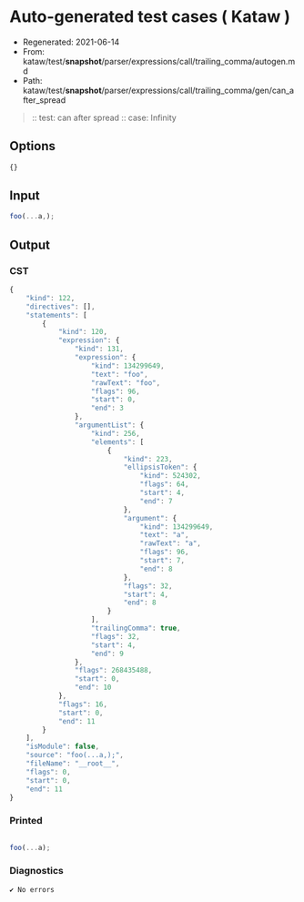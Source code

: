 # Auto-generated test cases ( Kataw )
- Regenerated: 2021-06-14
- From: kataw/test/__snapshot__/parser/expressions/call/trailing_comma/autogen.md
- Path: kataw/test/__snapshot__/parser/expressions/call/trailing_comma/gen/can_after_spread
> :: test: can after spread
> :: case: Infinity
## Options

`````js
{}
`````
## Input

`````js
foo(...a,);
`````
## Output

### CST

```javascript
{
    "kind": 122,
    "directives": [],
    "statements": [
        {
            "kind": 120,
            "expression": {
                "kind": 131,
                "expression": {
                    "kind": 134299649,
                    "text": "foo",
                    "rawText": "foo",
                    "flags": 96,
                    "start": 0,
                    "end": 3
                },
                "argumentList": {
                    "kind": 256,
                    "elements": [
                        {
                            "kind": 223,
                            "ellipsisToken": {
                                "kind": 524302,
                                "flags": 64,
                                "start": 4,
                                "end": 7
                            },
                            "argument": {
                                "kind": 134299649,
                                "text": "a",
                                "rawText": "a",
                                "flags": 96,
                                "start": 7,
                                "end": 8
                            },
                            "flags": 32,
                            "start": 4,
                            "end": 8
                        }
                    ],
                    "trailingComma": true,
                    "flags": 32,
                    "start": 4,
                    "end": 9
                },
                "flags": 268435488,
                "start": 0,
                "end": 10
            },
            "flags": 16,
            "start": 0,
            "end": 11
        }
    ],
    "isModule": false,
    "source": "foo(...a,);",
    "fileName": "__root__",
    "flags": 0,
    "start": 0,
    "end": 11
}
```

### Printed

```javascript

foo(...a);
```

### Diagnostics

```javascript
✔ No errors
```

